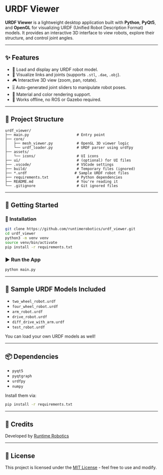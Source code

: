 # URDF Viewer

**URDF Viewer** is a lightweight desktop application built with **Python**, **PyQt5**, and **OpenGL** for visualizing URDF (Unified Robot Description Format) models. It provides an interactive 3D interface to view robots, explore their structure, and control joint angles.

---

## ✨ Features

- 📂 Load and display any URDF robot model.
- 🦾 Visualize links and joints (supports `.stl`, `.dae`, `.obj`).
- 🎮 Interactive 3D view (zoom, pan, rotate).
- 🎚️ Auto-generated joint sliders to manipulate robot poses.
- 🌈 Material and color rendering support.
- 🧠 Works offline, no ROS or Gazebo required.

---

## 📁 Project Structure

```
urdf_viewer/
├── main.py                      # Entry point
├── core/
│   ├── mesh_viewer.py           # OpenGL 3D viewer logic
│   └── urdf_loader.py           # URDF parser using urdfpy
├── assets/
│   └── icons/                   # UI icons
├── ui/                          # (optional) for UI files
├── .vscode/                     # VSCode settings
├── build/                       # Temporary files (ignored)
├── *.urdf                      # Sample URDF robot files
├── requirements.txt             # Python dependencies
├── README.md                    # You're reading it
└── .gitignore                   # Git ignored files
```

---

## 🚀 Getting Started

### 🔧 Installation

```bash
git clone https://github.com/runtimerobotics/urdf_viewer.git
cd urdf_viewer
python3 -m venv venv
source venv/bin/activate
pip install -r requirements.txt
```

### ▶️ Run the App

```bash
python main.py
```

---

## 🧪 Sample URDF Models Included

- `two_wheel_robot.urdf`
- `four_wheel_robot.urdf`
- `arm_robot.urdf`
- `drive_robot.urdf`
- `diff_drive_with_arm.urdf`
- `test_robot.urdf`

You can load your own URDF models as well!

---

## 📦 Dependencies

- `pyqt5`
- `pyqtgraph`
- `urdfpy`
- `numpy`

Install them via:

```bash
pip install -r requirements.txt
```

---

## 🙌 Credits

Developed by [Runtime Robotics](https://github.com/runtimerobotics)

---

## 📄 License

This project is licensed under the [MIT License](LICENSE) - feel free to use and modify.
